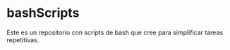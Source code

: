 # bashScripts

Este es un repositorio con scripts de bash que cree para simplificar tareas repetitivas.


